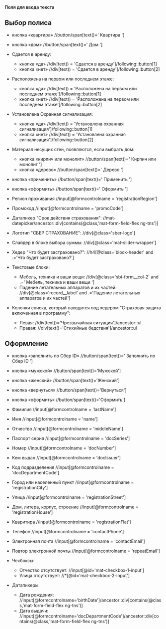 ﻿**Поля для ввода текста**
## Выбор полиса

 - кнопка «квартира»
 //button/span[text()=' Квартира ']
 - кнопка «дом»
//button/span[text()=' Дом ']

- Сдается в аренду:
  - кнопка «да»
 //div[text() = 'Сдается в аренду']/following::button[1] 
  - кнопка «нет»
 //div[text() = 'Сдается в аренду']/following::button[2] 

- Расположена на первом или последнем этаже:
  - кнопка «да» 
//div[text() = 'Расположена на первом или последнем этаже']/following::button[1] 
  - кнопка «нет»
 //div[text() = 'Расположена на первом или последнем этаже']/following::button[2]  
 
- Установлена Охранная сигнализация:
  - кнопка «да»
 //div[text() = 'Установлена охранная сигнализация']/following::button[1]
  - кнопка «нет»
 //div[text() = 'Установлена охранная сигнализация']/following::button[2]

- Материал несущих стен, появляются, если выбрать дом:
  - кнопка «кирпич или монолит»
//button/span[text()=' Кирпич или монолит ']
  - кнопка «дерево»
//button/span[text()=' Дерево ']

 - кнопка «применить»
//button/span[text()=' Применить ']

 - кнопка «оформить»
//button/span[text()=' Оформить ']
- Регион проживания
//input[@formcontrolname = 'registrationRegion']
- Промокод
//input[@formcontrolname = 'promoCode']
- Датапикер "Срок действия страхования": 
//mat-datepicker/ancestor::div[contains(@class,'mat-form-field-flex ng-tns')]
- Логотип "СБЕР СТРАХОВАНИЕ":
 //div[@class='sber-logo']
- Слайдер в блоке выбора суммы:
 //div[@class='mat-slider-wrapper']
- Хедер "Что будет застраховано?": 
//h4[@class='block-header' and .='Что будет застраховано?']
- Текстовые блоки:
  - Мебель, техника и ваши вещи:
 //div[@class='sbi-form__col-2' and .=' Мебель, техника и ваши вещи ']
  - Падение летательных аппаратов и их частей:
 //div[@class='record__label' and .='Падение летательных аппаратов и их частей']
- Колонки списка, который находится под хедером "Страховая защита включенная в программу":
  - Левая:
 //div[text()='Чрезвычайная ситуация']/ancestor::ul
  - Правая:
 //div[text()='Стихийные бедствия']/ancestor::ul




## Оформление

- кнопка «заполнить по Сбер ID»
//button/span[text()=' Заполнить по Сбер ID '] 

 - кнопка «мужской»
//button/span[text()='Мужской']
 - кнопка «женский»
//button/span[text()='Женский']

- кнопка «вернуться»
 //button/span[text()='Вернуться'] 
 - кнопка «оформить»
//button/span[text()='Оформить']
- Фамилия
//input[@formcontrolname = 'lastName']
- Имя 
//input[@formcontrolname = 'name']
- Отчество
//input[@formcontrolname = 'middleName']
- Паспорт серия
//input[@formcontrolname = 'docSeries'] 
- Номер
//input[@formcontrolname = 'docNumber']
- Кем выдан
//input[@formcontrolname = 'docIssuer']
- Код подразделения
//input[@formcontrolname = 'docDepartmentCode']
- Город или населенный пункт
//input[@formcontrolname = 'registrationCity']
- Улица
//input[@formcontrolname = 'registrationStreet']
- Дом, литера, корпус, строение
//input[@formcontrolname = 'registrationHouse']
- Кваритира
//input[@formcontrolname = 'registrationFlat']
- Телефон
//input[@formcontrolname = 'contactPhone']
- Электронная почта
//input[@formcontrolname = 'contactEmail']
- Повтор электронной почты
//input[@formcontrolname = 'repeatEmail']
- Чекбоксы:
  - Отчество отсутствует:
 //input[@id='mat-checkbox-1-input']
  - Улица отсутствует:
 //*[@id='mat-checkbox-2-input']
- Датапикеры:
  - Дата рождения: //input[@formcontrolname='birthDate']/ancestor::div[contains(@class,'mat-form-field-flex ng-tns')]
   - Дата выдачи: //input[@formcontrolname='docDepartmentCode']/ancestor::div[contains(@class,'mat-form-field-flex ng-tns')]




